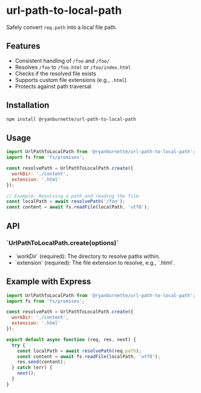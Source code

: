 # url-path-to-local-path

Safely convert `req.path` into a local file path.

## Features

- Consistent handling of `/foo` and `/foo/`
- Resolves `/foo` to `/foo.html` or `/foo/index.html`
- Checks if the resolved file exists
- Supports custom file extensions (e.g., `.html`)
- Protects against path traversal

## Installation

```bash
npm install @ryanburnette/url-path-to-local-path
```

## Usage

```javascript
import UrlPathToLocalPath from '@ryanburnette/url-path-to-local-path';
import fs from 'fs/promises';

const resolvePath = UrlPathToLocalPath.create({
  workDir: './content',
  extension: '.html'
});

// Example: Resolving a path and reading the file
const localPath = await resolvePath('/foo');
const content = await fs.readFile(localPath, 'utf8');
```

## API

### \`UrlPathToLocalPath.create(options)\`

- \`workDir\` (required): The directory to resolve paths within.
- \`extension\` (required): The file extension to resolve, e.g., \`.html\`.

## Example with Express

```javascript
import UrlPathToLocalPath from '@ryanburnette/url-path-to-local-path';
import fs from 'fs/promises';

const resolvePath = UrlPathToLocalPath.create({
  workDir: './content',
  extension: '.html'
});

export default async function (req, res, next) {
  try {
    const localPath = await resolvePath(req.path);
    const content = await fs.readFile(localPath, 'utf8');
    res.send(content);
  } catch (err) {
    next();
  }
}
```
